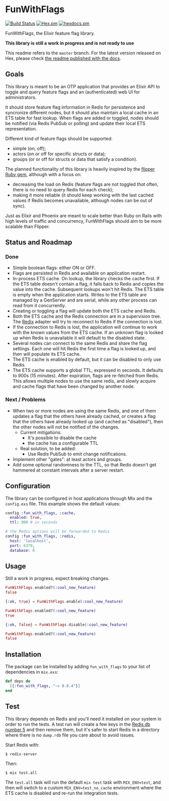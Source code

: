 # FunWithFlags

[![Build Status](https://travis-ci.org/tompave/fun_with_flags.svg?branch=master)](https://travis-ci.org/tompave/fun_with_flags)
[![Hex.pm](https://img.shields.io/hexpm/v/fun_with_flags.svg)](https://hex.pm/packages/fun_with_flags)
[![hexdocs.pm](https://img.shields.io/badge/docs-0.0.4-brightgreen.svg)](https://hexdocs.pm/fun_with_flags/)

FunWithFlags, the Elixir feature flag library.

**This library is still a work in progress and is not ready to use**

This readme refers to the `master` branch. For the latest version released on Hex, please check [the readme published with the docs](https://hexdocs.pm/fun_with_flags/readme.html).

## Goals

This library is meant to be an OTP application that provides an Elixir API to toggle and query feature flags and an (authenticated) web UI for administrators.

It should store feature flag information in Redis for persistence and syncronize different nodes, but it should also maintain a local cache in an ETS table for fast lookup. When flags are added or toggled, nodes should be notified (via Redis PubSub or polling) and update their local ETS representation.

Different kind of feature flags should be supported:
* simple (on, off);
* actors (on or off for specific structs or data);
* groups (or or off for structs or data that satisfy a condition).

The planned functionality of this library is heavily inspired by the [flipper Ruby gem](https://github.com/jnunemaker/flipper), although with a focus on:
* decreasing the load on Redis (feature flags are not toggled _that_ often, there is no need to query Redis for each check);
* making it more reliable (it should keep working with the last cached values if Redis becomes unavailable, although nodes can be out of sync).

Just as Elixir and Phoenix are meant to scale better than Ruby on Rails with high levels of traffic and concurrency, FunWithFlags should aim to be more scalable than Flipper.

## Status and Roadmap

### Done

* Simple boolean flags: either ON or OFF.
* Flags are persisted in Redis and available on application restart.
* In-process ETS cache. On lookup, the library checks the cache first. If the ETS table doesn't contain a flag, it falls back to Redis and copies the value into the cache. Subsequent lookups won't hit Redis. The ETS table is empty when the application starts. Writes to the ETS table are managed by a GenServer and are serial, while any other process can read from it concurrently.
* Creating or toggling a flag will update both the ETS cache and Redis.
* Both the ETS cache and the Redis connection are in a supervision tree. The [Redix](https://hex.pm/packages/redix) adapter will try to reconnect to Redis if the connection is lost.
* If the connection to Redis is lost, the application will continue to work with the known values from the ETS cache. If an unknown flag is looked up when Redis is unavailable it will default to the disabled state.
* Several nodes can connect to the same Redis and share the flag settings. Each one will hit Redis the first time a flag is looked up, and then will populate its ETS cache.
* The ETS cache is enabled by default, but it can be disabled to only use Redis.
* The ETS cache supports a global TTL, expressed in seconds. It defaults to 900s (15 minutes). After expiration, flags are re-fetched from Redis. This allows multiple nodes to use the same redis, and slowly acquire and cache flags that have been changed by another node.

### Next / Problems

* When two or more nodes are using the same Redis, and one of them updates a flag that the others have already cached, or creates a flag that the others have already looked up (and cached as "disabled"), then the other nodes will not be notified of the changes.
    * Current mitigations:
        - It's possible to disable the cache
        - the cache has a configurable TTL
    * Real solution, to be added:
        - Use Redis PubSub to emit change notifications.
* Implement other "gates": at least actors and groups.
* Add some optional randomness to the TTL, so that Redis doesn't get hammered at constant intervals after a server restart.


## Configuration

The library can be configured in host applications through Mix and the `config.exs` file. This example shows the default values:

```elixir
config :fun_with_flags, :cache,
  enabled: true,
  ttl: 900 # in seconds

# the Redis options will be forwarded to Redix
config :fun_with_flags, :redis,
  host: 'localhost',
  port: 6379,
  database: 0
```

## Usage

Still a work in progress, expect breaking changes.

```elixir
FunWithFlags.enabled?(:cool_new_feature)
false

{:ok, true} = FunWithFlags.enable(:cool_new_feature)

FunWithFlags.enabled?(:cool_new_feature)
true

{:ok, false} = FunWithFlags.disable(:cool_new_feature)

FunWithFlags.enabled?(:cool_new_feature)
false
```


## Installation

The package can be installed by adding `fun_with_flags` to your list of dependencies in `mix.exs`:

```elixir
def deps do
  [{:fun_with_flags, "~> 0.0.4"}]
end
```

## Test

This library depends on Redis and you'll need it installed on your system in order to run the tests. A test run will create a few keys in the [Redis db number 5](https://github.com/tompave/fun_with_flags/blob/master/test/support/test_utils.ex#L2) and then remove them, but it's safer to start Redis in a directory where there is no `dump.rdb` file you care about to avoid issues.

Start Redis with:
```shell
$ redis-server
```

Then:
```
$ mix test.all
```

The `test.all` task will run the default `mix test` task with `MIX_ENV=test`, and then will switch to a custom `MIX_ENV=test_no_cache` environment where the ETS cache is disabled and re-run the integration tests.
